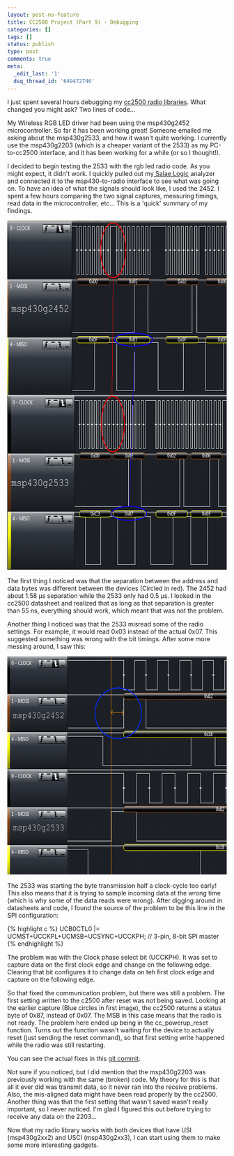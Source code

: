```yaml
---
layout: post-no-feature
title: CC2500 Project (Part 9) - Debugging
categories: []
tags: []
status: publish
type: post
comments: true
meta:
  _edit_last: '1'
  dsq_thread_id: '649472746'
---
```

I just spent several hours debugging my <a href="https://github.com/alvarop/msp430-cc2500/">cc2500 radio libraries</a>. What changed you might ask? Two lines of code...

My Wireless RGB LED driver had been using the msp430g2452 microcontroller. So far it has been working great! Someone emailed me asking about the msp430g2533, and how it wasn't quite working. I currently use the msp430g2203 (which is a cheaper variant of the 2533) as my PC-to-cc2500 interface, and it has been working for a while (or so I thought!).

I decided to begin testing the 2533 with the rgb led radio code. As you might expect, it didn't work. I quickly pulled out my<a href="http://www.saleae.com/logic"> Salae Logic</a> analyzer and connected it to the msp430-to-radio interface to see what was going on. To have an idea of what the signals should look like, I used the 2452. I spent a few hours comparing the two signal captures, measuring timings, read data in the microcontroller, etc... This is a 'quick' summary of my findings.

<a href="/images/wp/debug-11.png"><img class="size-full wp-image-204" title="Debug" src="/images/wp/debug-11.png" alt="" width="600" height="800" /></a>

The first thing I noticed was that the separation between the address and data bytes was different between the devices (Circled in red). The 2452 had about 1.58 µs separation while the 2533 only had 0.5 µs. I looked in the cc2500 datasheet and realized that as long as that separation is greater than 55 ns, everything should work, which meant that was not the problem.

Another thing I noticed was that the 2533 misread some of the radio settings. For example, it would read 0x03 instead of the actual 0x07. This suggested something was wrong with the bit timings. After some more messing around, I saw this:

<a href="/images/wp/debug-2.png"><img class="size-full wp-image-203" title="Debug 2" src="/images/wp/debug-2.png" alt="" width="600" height="500" /></a>

The 2533 was starting the byte transmission half a clock-cycle too early! This also means that it is trying to sample incoming data at the wrong time (which is why some of the data reads were wrong). After digging around in datasheets and code, I found the source of the problem to be this line in the SPI configuration:

{% highlight c %}
UCB0CTL0 |= UCMST+UCCKPL+UCMSB+UCSYNC+UCCKPH;    // 3-pin, 8-bit SPI master
{% endhighlight %}

The problem was with the Clock phase select bit (UCCKPH). It was set to capture data on the first clock edge and change on the following edge. Clearing that bit configures it to change data on teh first clock edge and capture on the following edge.

So that fixed the communication problem, but there was still a problem. The first setting written to the c2500 after reset was not being saved. Looking at the earlier capture (Blue circles in first image), the cc2500 returns a status byte of 0x87, instead of 0x07. The MSB in this case means that the radio is not ready. The problem here ended up being in the cc_powerup_reset function. Turns out the function wasn't waiting for the device to actually reset (just sending the reset command), so that first setting write happened while the radio was still restarting.

You can see the actual fixes in this <a href="https://github.com/alvarop/msp430-cc2500/commit/ed2fa869f4db7690246f99ce83622b292dcf6406#diff-5">git commit</a>.

Not sure if you noticed, but I did mention that the msp430g2203 was previously working with the same (broken) code. My theory for this is that all it ever did was transmit data, so it never ran into the receive problems. Also, the mis-aligned data might have been read properly by the cc2500. Another thing was that the first setting that wasn't saved wasn't really important, so I never noticed. I'm glad I figured this out before trying to receive any data on the 2203...

Now that my radio library works with both devices that have USI (msp430g2xx2) and USCI (msp430g2xx3), I can start using them to make some more interesting gadgets.

&nbsp;
